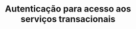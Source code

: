 ---
title: Autenticação para acesso aos serviços transacionais
api:
  file: Antifraude.json
  operationId: post_pdvauth
hidden: false
---